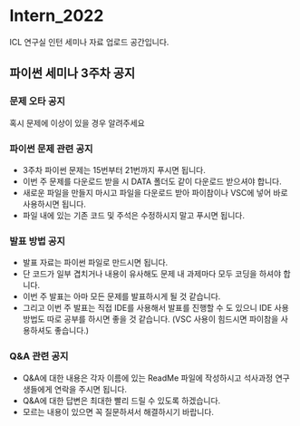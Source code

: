 # Intern_2022
ICL 연구실 인턴 세미나 자료 업로드 공간입니다.

## 파이썬 세미나 3주차 공지
### 문제 오타 공지
혹시 문제에 이상이 있을 경우 알려주세요  

### 파이썬 문제 관련 공지
* 3주차 파이썬 문제는 15번부터 21번까지 푸시면 됩니다.
* 이번 주 문제를 다운로드 받을 시 DATA 폴더도 같이 다운로드 받으셔야 합니다.
* 새로운 파일을 만들지 마시고 파일을 다운로드 받아 파이참이나 VSC에 넣어 바로 사용하시면 됩니다. 
* 파일 내에 있는 기존 코드 및 주석은 수정하시지 말고 푸시면 됩니다.

### 발표 방법 공지
* 발표 자료는 파이썬 파일로 만드시면 됩니다.
* 단 코드가 일부 겹치거나 내용이 유사해도 문제 내 과제마다 모두 코딩을 하셔야 합니다.
* 이번 주 발표는 아마 모든 문제를 발표하시게 될 것 같습니다.
* 그리고 이번 주 발표는 직접 IDE를 사용해서 발표를 진행할 수 도 있으니 IDE 사용 방법도 따로 공부를 하시면 좋을 것 같습니다. (VSC 사용이 힘드시면 파이참을 사용하셔도 좋습니다.)

### Q&A 관련 공지
* Q&A에 대한 내용은 각자 이름에 있는 ReadMe 파일에 작성하시고 석사과정 연구생들에게 연락을 주시면 됩니다.
* Q&A에 대한 답변은 최대한 빨리 드릴 수 있도록 하겠습니다.
* 모르는 내용이 있으면 꼭 질문하셔서 해결하시기 바랍니다.

